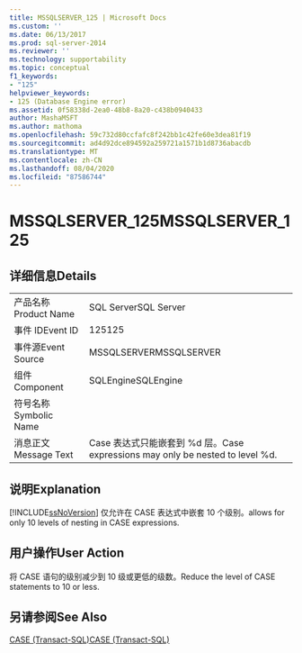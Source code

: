 ```yaml
---
title: MSSQLSERVER_125 | Microsoft Docs
ms.custom: ''
ms.date: 06/13/2017
ms.prod: sql-server-2014
ms.reviewer: ''
ms.technology: supportability
ms.topic: conceptual
f1_keywords:
- "125"
helpviewer_keywords:
- 125 (Database Engine error)
ms.assetid: 0f58338d-2ea0-48b8-8a20-c438b0940433
author: MashaMSFT
ms.author: mathoma
ms.openlocfilehash: 59c732d80ccfafc8f242bb1c42fe60e3dea81f19
ms.sourcegitcommit: ad4d92dce894592a259721a1571b1d8736abacdb
ms.translationtype: MT
ms.contentlocale: zh-CN
ms.lasthandoff: 08/04/2020
ms.locfileid: "87586744"
---
```

# <a name="mssqlserver_125"></a><span data-ttu-id="9aade-102">MSSQLSERVER_125</span><span class="sxs-lookup"><span data-stu-id="9aade-102">MSSQLSERVER_125</span></span>
    
## <a name="details"></a><span data-ttu-id="9aade-103">详细信息</span><span class="sxs-lookup"><span data-stu-id="9aade-103">Details</span></span>  
  
|||  
|-|-|  
|<span data-ttu-id="9aade-104">产品名称</span><span class="sxs-lookup"><span data-stu-id="9aade-104">Product Name</span></span>|<span data-ttu-id="9aade-105">SQL Server</span><span class="sxs-lookup"><span data-stu-id="9aade-105">SQL Server</span></span>|  
|<span data-ttu-id="9aade-106">事件 ID</span><span class="sxs-lookup"><span data-stu-id="9aade-106">Event ID</span></span>|<span data-ttu-id="9aade-107">125</span><span class="sxs-lookup"><span data-stu-id="9aade-107">125</span></span>|  
|<span data-ttu-id="9aade-108">事件源</span><span class="sxs-lookup"><span data-stu-id="9aade-108">Event Source</span></span>|<span data-ttu-id="9aade-109">MSSQLSERVER</span><span class="sxs-lookup"><span data-stu-id="9aade-109">MSSQLSERVER</span></span>|  
|<span data-ttu-id="9aade-110">组件</span><span class="sxs-lookup"><span data-stu-id="9aade-110">Component</span></span>|<span data-ttu-id="9aade-111">SQLEngine</span><span class="sxs-lookup"><span data-stu-id="9aade-111">SQLEngine</span></span>|  
|<span data-ttu-id="9aade-112">符号名称</span><span class="sxs-lookup"><span data-stu-id="9aade-112">Symbolic Name</span></span>||  
|<span data-ttu-id="9aade-113">消息正文</span><span class="sxs-lookup"><span data-stu-id="9aade-113">Message Text</span></span>|<span data-ttu-id="9aade-114">Case 表达式只能嵌套到 %d 层。</span><span class="sxs-lookup"><span data-stu-id="9aade-114">Case expressions may only be nested to level %d.</span></span>|  
  
## <a name="explanation"></a><span data-ttu-id="9aade-115">说明</span><span class="sxs-lookup"><span data-stu-id="9aade-115">Explanation</span></span>  
 [!INCLUDE[ssNoVersion](../../includes/ssnoversion-md.md)] <span data-ttu-id="9aade-116">仅允许在 CASE 表达式中嵌套 10 个级别。</span><span class="sxs-lookup"><span data-stu-id="9aade-116">allows for only 10 levels of nesting in CASE expressions.</span></span>  
  
## <a name="user-action"></a><span data-ttu-id="9aade-117">用户操作</span><span class="sxs-lookup"><span data-stu-id="9aade-117">User Action</span></span>  
 <span data-ttu-id="9aade-118">将 CASE 语句的级别减少到 10 级或更低的级数。</span><span class="sxs-lookup"><span data-stu-id="9aade-118">Reduce the level of CASE statements to 10 or less.</span></span>  
  
## <a name="see-also"></a><span data-ttu-id="9aade-119">另请参阅</span><span class="sxs-lookup"><span data-stu-id="9aade-119">See Also</span></span>  
 [<span data-ttu-id="9aade-120">CASE (Transact-SQL)</span><span class="sxs-lookup"><span data-stu-id="9aade-120">CASE &#40;Transact-SQL&#41;</span></span>](/sql/t-sql/language-elements/case-transact-sql)  
  
  
